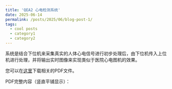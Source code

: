 ```yaml
---
title: 'QEA2 心电检测系统'
date: 2025-06-14
permalink: /posts/2025/06/blog-post-1/
tags:
  - cool posts
  - category1
  - category2
---
```


系统是结合下位机来采集真实的人体心电信号进行初步处理后，由下位机传入上位机进行处理，并将输出实时图像来实现类似于医院心电图机的效果。


您可以在[这里](/files/paper1.pdf)下载相关的PDF文件。

PDF完整内容（竖直平铺显示）：

<div id="pdf-container" style="width:100%;">
  <!-- PDF页面将在这里竖直平铺显示 -->
</div>

<script src="https://cdnjs.cloudflare.com/ajax/libs/pdf.js/2.11.338/pdf.min.js"></script>
<script>
  // 设置PDF.js worker路径
  pdfjsLib.GlobalWorkerOptions.workerSrc = 'https://cdnjs.cloudflare.com/ajax/libs/pdf.js/2.11.338/pdf.worker.min.js';

  // PDF文件URL
  var pdfUrl = '/files/心电测试报告-贺禄文-20234232.pdf';
  var container = document.getElementById('pdf-container');

  // 加载PDF文档
  pdfjsLib.getDocument(pdfUrl).promise.then(function(pdfDoc) {
    // 渲染所有页面
    for (let pageNum = 1; pageNum <= pdfDoc.numPages; pageNum++) {
      // 为每一页创建canvas元素
      let canvas = document.createElement('canvas');
      canvas.style.marginBottom = '10px';
      canvas.style.width = '100%';
      canvas.style.border = '1px solid #ccc';
      canvas.id = 'pdf-page-' + pageNum;
      container.appendChild(canvas);
      
      // 渲染页面
      renderPage(pdfDoc, pageNum, canvas);
    }
  });

  // 渲染单个页面
  function renderPage(pdfDoc, pageNum, canvas) {
    pdfDoc.getPage(pageNum).then(function(page) {
      // 设置缩放比例
      let scale = 1.5;
      let viewport = page.getViewport({ scale: scale });
      
      // 设置canvas尺寸
      let context = canvas.getContext('2d');
      canvas.height = viewport.height;
      canvas.width = viewport.width;
      
      // 渲染页面
      let renderContext = {
        canvasContext: context,
        viewport: viewport
      };
      
      page.render(renderContext);
    });
  }
</script>

